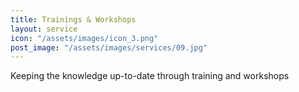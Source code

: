 ```yaml
---
title: Trainings & Workshops
layout: service
icon: "/assets/images/icon_3.png"
post_image: "/assets/images/services/09.jpg"
---
```


<p>Keeping the knowledge up-to-date through training and workshops</p>